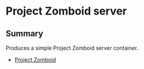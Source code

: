 # Project Zomboid server

## Summary

Produces a simple Project Zomboid server container.

- [Project Zomboid](https://projectzomboid.com/blog/)
